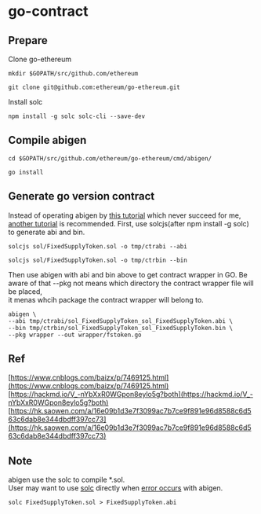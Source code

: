 # go-contract #

## Prepare ##
Clone go-ethereum
```
mkdir $GOPATH/src/github.com/ethereum

git clone git@github.com:ethereum/go-ethereum.git
```

Install solc
```
npm install -g solc solc-cli --save-dev
```

## Compile abigen ##
```
cd $GOPATH/src/github.com/ethereum/go-ethereum/cmd/abigen/

go install
```

## Generate go version contract ##
Instead of operating abigen by [this tutorial](https://www.cnblogs.com/baizx/p/7469125.html) which never succeed for me,  
[another tutorial](https://hk.saowen.com/a/16e09b1d3e7f3099ac7b7ce9f891e96d8588c6d563c6dab8e344dbdff397cc73) is recommended.
First, use solcjs(after npm install -g solc) to generate abi and bin.
```
solcjs sol/FixedSupplyToken.sol -o tmp/ctrabi --abi 

solcjs sol/FixedSupplyToken.sol -o tmp/ctrbin --bin
```

Then use abigen with abi and bin above to get contract wrapper in GO.
Be aware of that --pkg not means which directory the contract wrapper file will be placed,  
it menas whcih package the contract wrapper will belong to. 
```
abigen \
--abi tmp/ctrabi/sol_FixedSupplyToken_sol_FixedSupplyToken.abi \
--bin tmp/ctrbin/sol_FixedSupplyToken_sol_FixedSupplyToken.bin \
--pkg wrapper --out wrapper/fstoken.go
```

## Ref ##
[https://www.cnblogs.com/baizx/p/7469125.html](https://www.cnblogs.com/baizx/p/7469125.html)  
[https://hackmd.io/V_-nYbXxR0WGpon8eylo5g?both](https://hackmd.io/V_-nYbXxR0WGpon8eylo5g?both)  
[https://hk.saowen.com/a/16e09b1d3e7f3099ac7b7ce9f891e96d8588c6d563c6dab8e344dbdff397cc73](https://hk.saowen.com/a/16e09b1d3e7f3099ac7b7ce9f891e96d8588c6d563c6dab8e344dbdff397cc73)  


## Note ##
abigen use the solc to compile *.sol.  
User may want to use [solc](https://medium.com/@ksin751119/ethereum-dapp%E5%88%9D%E5%BF%83%E8%80%85%E4%B9%8B%E8%B7%AF-7-web3-eth-compile-solidity-%E6%9B%BF%E4%BB%A3%E6%96%B9%E6%A1%88-a020a6763fbd) directly when [error occurs](https://blog.studygolang.com/topics/5215) with abigen.

```
solc FixedSupplyToken.sol > FixedSupplyToken.abi
```